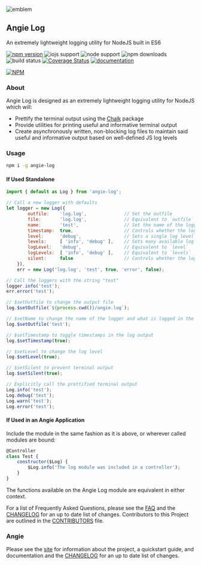 ![emblem](https://rawgit.com/angie-framework/angie-log/master/svg/angie.svg "emblem")

## Angie Log
An extremely lightweight logging utility for NodeJS built in ES6

[![npm version](https://badge.fury.io/js/angie-log.svg)](http://badge.fury.io/js/angie-log "npm version")
![iojs support](https://img.shields.io/badge/iojs-1.7.1+-brightgreen.svg "iojs support")
![node support](https://img.shields.io/badge/node-0.12.0+-brightgreen.svg "node support")
![npm downloads](https://img.shields.io/npm/dm/angie-log.svg "npm downloads")
![build status](https://travis-ci.org/benderTheCrime/angie-log.svg?branch=master "build status")
[![Coverage Status](https://coveralls.io/repos/benderTheCrime/angie-log/badge.svg?branch=master&service=github)](https://coveralls.io/github/benderTheCrime/angie-log?branch=master)
[![documentation](https://doc.esdoc.org/github.com/angie-framework/angie-log/badge.svg)](https://doc.esdoc.org/github.com/angie-framework/angie-log/ "documentation")

[![NPM](https://nodei.co/npm/angie-log.png?downloads=true&downloadRank=true&stars=true)](https://nodei.co/npm/angie-log/)

### About
Angie Log is designed as an extremely lightweight logging utility for NodeJS which will:
* Prettify the terminal output using the [Chalk](https://www.npmjs.com/package/chalk "Chalk") package
* Provide utilities for printing useful and informative terminal output
* Create asynchronously written, non-blocking log files to maintain said useful and informative output based on well-defined JS log levels

### Usage
```bash
npm i -g angie-log
```
#### If Used Standalone
```javascript
import { default as Log } from 'angie-log';

// Call a new logger with defaults
let logger = new Log({
        outfile:    'log.log',              // Set the outfile
        file:       'log.log',              // Equivalent to `outfile`
        name:       'test',                 // Set the name of the logger
        timestamp:  true,                   // Controls whether the logfile output has a timestamp
        level:      'debug',                // Sets a single log level
        levels:     [ 'info', 'debug' ],    // Sets many available log levels
        logLevel:   'debug',                // Equivalent to `level`
        logLevels:  [ 'info', 'debug' ],    // Equivalent to `levels`
        silent:     false                   // Controls whether the log instance should output into the terminal as well
    }),
    err = new Log('log.log', 'test', true, 'error', false);

// Call the loggers with the string "test"
logger.info('test');
err.error('test');

// $setOutfile to change the output file
log.$setOutfile(`${process.cwd()}/angie.log`);

// $setName to change the name of the logger and what is logged in the outfile
log.$setOutfile('test');

// $setTimestamp to toggle timestamps in the log output
log.$setTimestamp(true);

// $setLevel to change the log level
log.$setLevel(true);

// $setSilent to prevent terminal output
log.$setSilent(true);

// Explicitly call the prettified terminal output
Log.info('test');
Log.debug('test');
Log.warn('test');
Log.error('test');
```

#### If Used in an Angie Application
Include the module in the same fashion as it is above, or wherever called modules are bound:
```javascript
@Controller
class Test {
    constructor($Log) {
        $Log.info('The log module was included in a controller');
    }
}
```
The functions available on the Angie Log module are equivalent in either context.

For a list of Frequently Asked Questions, please see the [FAQ](https://github.com/benderTheCrime/angie-log/blob/master/md/FAQ.md "FAQ") and the [CHANGELOG](https://github.com/benderTheCrime/angie-log/blob/master/md/CHANGELOG.md "CHANGELOG") for an up to date list of changes. Contributors to this Project are outlined in the [CONTRIBUTORS](https://github.com/benderTheCrime/angie-log/blob/master/md/CONTRIBUTORS.md "CONTRIBUTORS") file.

### Angie
Please see the [site](http://benderthecrime.github.io/angie/) for information about the project, a quickstart guide, and documentation and the [CHANGELOG](https://github.com/benderTheCrime/angie/blob/master/md/CHANGELOG.md) for an up to date list of changes.